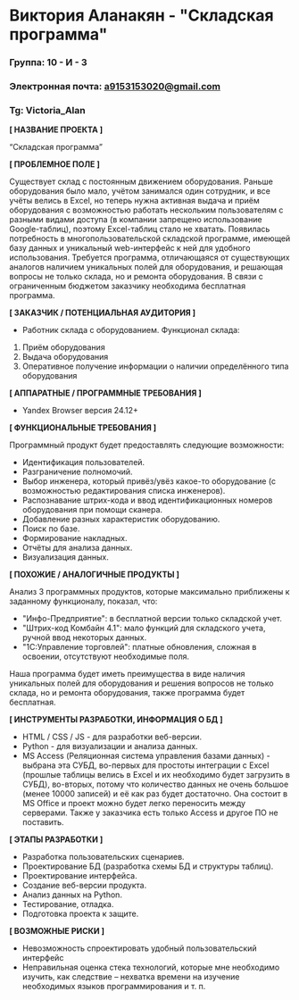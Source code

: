 # Виктория Аланакян - "Складская программа"

### Группа: 10 - И - 3
### Электронная почта: a9153153020@gmail.com
### Tg: Victoria_Alan


**[ НАЗВАНИЕ ПРОЕКТА ]**

“Складская программа”

**[ ПРОБЛЕМНОЕ ПОЛЕ ]**

Существует склад с постоянным движением оборудования. Раньше оборудования было мало, учётом занимался один сотрудник, и все учёты велись в Excel, но теперь нужна активная выдача и приём оборудования с возможностью работать нескольким пользователям с разными видами доступа (в компании запрещено использование Google-таблиц), поэтому Excel-таблиц стало не хватать. Появилась потребность в многопользовательской складской программе, имеющей базу данных и уникальный web-интерфейс к ней для удобного использования. Требуется программа, отличающаяся от существующих аналогов наличием уникальных полей для оборудования, и решающая вопросы не только склада, но и ремонта оборудования. В связи с ограниченным бюджетом заказчику необходима бесплатная программа.

**[ ЗАКАЗЧИК / ПОТЕНЦИАЛЬНАЯ АУДИТОРИЯ ]**

* Работник склада с оборудованием.
Функционал склада:
1. Приём оборудования
2. Выдача оборудования
3. Оперативное получение информации о наличии определённого типа оборудования

**[ АППАРАТНЫЕ / ПРОГРАММНЫЕ ТРЕБОВАНИЯ ]** 

* Yandex Browser версия 24.12+

**[ ФУНКЦИОНАЛЬНЫЕ ТРЕБОВАНИЯ ]**

Программный продукт будет предоставлять следующие возможности:
* Идентификация пользователей.
* Разграничение полномочий.
* Выбор инженера, который привёз/увёз какое-то оборудование (с возможностью редактирования списка инженеров).
* Распознавание штрих-кода и ввод идентификационных номеров оборудования при помощи сканера.
* Добавление разных характеристик оборудованию.
* Поиск по базе.
* Формирование накладных.
* Отчёты для анализа данных.
* Визуализация данных.

**[ ПОХОЖИЕ / АНАЛОГИЧНЫЕ ПРОДУКТЫ ]**

Анализ 3 программных продуктов, которые максимально приближены к заданному функционалу, показал, что:

* "Инфо-Предприятие": в бесплатной версии только складской учет.
* "Штрих-код Комбайн 4.1": мало функций для складского учета, ручной ввод некоторых данных.
* "1С:Управление торговлей": платные обновления, сложная в освоении, отсутствуют необходимые поля.

Наша программа будет иметь преимущества в виде наличия уникальных полей для оборудования и решения вопросов не только склада, но и ремонта оборудования, также программа будет бесплатная.

**[ ИНСТРУМЕНТЫ РАЗРАБОТКИ, ИНФОРМАЦИЯ О БД ]**

* HTML / CSS / JS - для разработки веб-версии.
* Python - для визуализации и анализа данных.
* MS Access (Реляционная система управления базами данных) - выбрана эта СУБД, во-первых для простоты интеграции с Excel (прошлые таблицы велись в Excel и их необходимо будет загрузить в СУБД), во-вторых, потому что количество данных не очень большое (менее 10000 записей) и её как раз будет достаточно. Она состоит в MS Office и проект можно будет легко переносить между серверами. Также у заказчика есть только Access и другое ПО не поставить.

**[ ЭТАПЫ РАЗРАБОТКИ ]**

* Разработка пользовательских сценариев.
* Проектирование БД (разработка схемы БД и структуры таблиц).
* Проектирование интерфейса.
* Создание веб-версии продукта.
* Анализ данных на Python.
* Тестирование, отладка.
* Подготовка проекта к защите.

**[ ВОЗМОЖНЫЕ РИСКИ ]**

* Невозможность спроектировать удобный пользовательский интерфейс
* Неправильная оценка стека технологий, которые мне необходимо изучить, как следствие – нехватка времени на изучение необходимых языков программирования и т. п.
